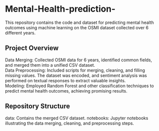 # Mental-Health-prediction-
This repository contains the code and dataset for predicting mental health outcomes using machine learning on the OSMI dataset collected over 6 different years.

## Project Overview

Data Merging: Collected OSMI data for 6 years, identified common fields, and merged them into a unified CSV dataset.  
Data Preprocessing: Included scripts for merging, cleaning, and filling missing values. The dataset was encoded, and sentiment analysis was performed on textual responses to extract valuable insights.  
Modeling: Employed Random Forest and other classification techniques to predict mental health outcomes, achieving promising results.  

## Repository Structure

data: Contains the merged CSV dataset.
notebooks: Jupyter notebooks illustrating the data merging, cleaning, and preprocessing steps.
